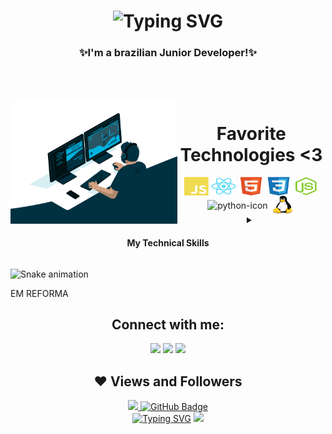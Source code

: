 <h1 align="center"><img src="https://readme-typing-svg.demolab.com?font=Caveat&size=40&pause=1000&color=D3FFFC&center=true&vCenter=true&width=380&lines=Hello%2C+I'm+Rebeca%F0%9F%8F%B3%EF%B8%8F%E2%80%8D%F0%9F%8C%88" alt="Typing SVG" /></h1>


<h3 align="center">✨I'm a brazilian Junior Developer!✨</h3>

##

<br>

<div  align="center"> 
  <div style="display: inline_block"><br>
    <img align="left" height="200" alt="coding-time" src="./images/code.gif">
    <h1 align="center">Favorite Technologies <3</h1>
    <img align="center" height="30" width="40" alt="js-icon"  src="https://raw.githubusercontent.com/devicons/devicon/master/icons/javascript/javascript-plain.svg">
    <img align="center" height="30" width="40" alt="react-icon" src="https://raw.githubusercontent.com/devicons/devicon/master/icons/react/react-original.svg">
    <img align="center" height="30" width="40" alt="html-icon" src="https://raw.githubusercontent.com/devicons/devicon/master/icons/html5/html5-original.svg">
    <img align="center" height="30" width="40" alt="css-icon" src="https://raw.githubusercontent.com/devicons/devicon/master/icons/css3/css3-original.svg">
    <img align="center" height="30" width="40" alt="nodejs-icon" src="https://raw.githubusercontent.com/devicons/devicon/master/icons/nodejs/nodejs-original.svg">
    <img align="center" height="30" width="40" alt="python-icon" src="https://raw.githubusercontent.com/jmnote/z-icons/master/svg/python.svg">
    <img align="center" height="30" width="40" alt="linux-icon" src="https://github.com/devicons/devicon/blob/master/icons/linux/linux-original.svg">
   </div>
   
   <details>
    <summary><h4>My Technical Skills</h4></summary>
<div id='lojc' align="center">

| Languages  | Frameworks | Technologies | Tools | 
|---|---|---|---|
|<div id='lojc' align="center"><span>JavaScript🔸SQL🔸Python</span></div>|<div id='lojc' align="center"><span>React🔸Jest</span></div>|<div id='lojc' align="center"><span>Git🔸React Testing Library🔸API🔸HTML🔸CSS🔸React Router🔸Redux🔸Context API🔸React Hooks🔸Docker🔸Docker Compose🔸Local Storage🔸Mocks🔸Bootstrap</span></div>|<div id='lojc' align="center"><span>Linux🔸Terminal🔸Bash🔸GitHub🔸Visual Studio Code🔸Figma🔸MySQL Workbench</span></div>|
  </details>
    
</div>

![Snake animation](https://github.com/reb1324/Reb1324/blob/output/github-contribution-grid-snake.svg)

EM REFORMA

<h2 align="center">Connect with me: </h2>
<div align="center">
  <a href="https://www.instagram.com/o_mundo_e_minha_tela/" target="_blank"><img src="https://img.shields.io/badge/-Instagram-%23E4405F?style=for-the-badge&logo=instagram&logoColor=white" target="_blank"></a>
  <a href = "mailto:rebecasantos27.2003@gmail.com"><img src="https://img.shields.io/badge/-Gmail-%23333?style=for-the-badge&logo=gmail&logoColor=white" target="_blank"></a>
  <a href="https://www.linkedin.com/in/rebeca-santos-6555061b0/" target="_blank"><img src="https://img.shields.io/badge/-LinkedIn-%230077B5?style=for-the-badge&logo=linkedin&logoColor=white" target="_blank"></a> 
</div>

<h2 align="center">❤ Views and Followers</h2>

<div align="center">
	<a href="https://github.com/Meghna-DAS/github-profile-views-counter">
		<img src="https://komarev.com/ghpvc/?username=Reb1324">
	</a>
	<a href="https://github.com/Reb1324?tab=followers"><img src="https://img.shields.io/github/followers/Reb1324?label=Followers&style=social" 			alt="GitHub Badge"></a>
</div> 

<div  align="center" display="flex" align-items="center"> 
  <a href="https://git.io/typing-svg"><img src="https://readme-typing-svg.demolab.com?font=Caveat&size=40&duration=2000&pause=1000&color=CBF2F6&center=true&vCenter=true&width=90&lines=Bye" alt="Typing SVG" /></a>
  <img src="https://raw.githubusercontent.com/MartinHeinz/MartinHeinz/master/wave.gif">
 </div>
